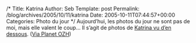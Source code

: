 /*
 Title: Katrina
 Author: Seb
 Template: post
 Permalink: /blog/archives/2005/10/11/katrina
 Date: 2005-10-11T07:44:57+00:00
 Categories: Photo du jour
*/
Aujourd&rsquo;hui, les photos du jour ne sont pas de moi, mais elle valent le coup&#8230; Il s&rsquo;agit de photos de [Katrina vu d&rsquo;en dessous][1]. ([Via Planet OZH][2])

 [1]: http://www.danypow.com/wordpress/?p=3
 [2]: http://frenchfragfactory.net/ozh/archives/2005/10/10/katrina-vu-den-dessous/